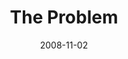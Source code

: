 ---
layout: message
category: message
series: "GIMME GIMME"
title: "The Problem"
date: 2008-11-02
message_id: 532
---